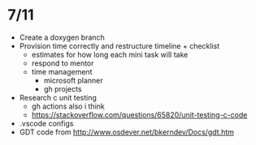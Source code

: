 # 7/11

- Create a doxygen branch
- Provision time correctly and restructure timeline + checklist
  - estimates for how long each mini task will take
  - respond to mentor
  - time management
    - microsoft planner
    - gh projects
- Research c unit testing
  - gh actions also i think
  - <https://stackoverflow.com/questions/65820/unit-testing-c-code>
- .vscode configs
- GDT code from 
  <http://www.osdever.net/bkerndev/Docs/gdt.htm>
  